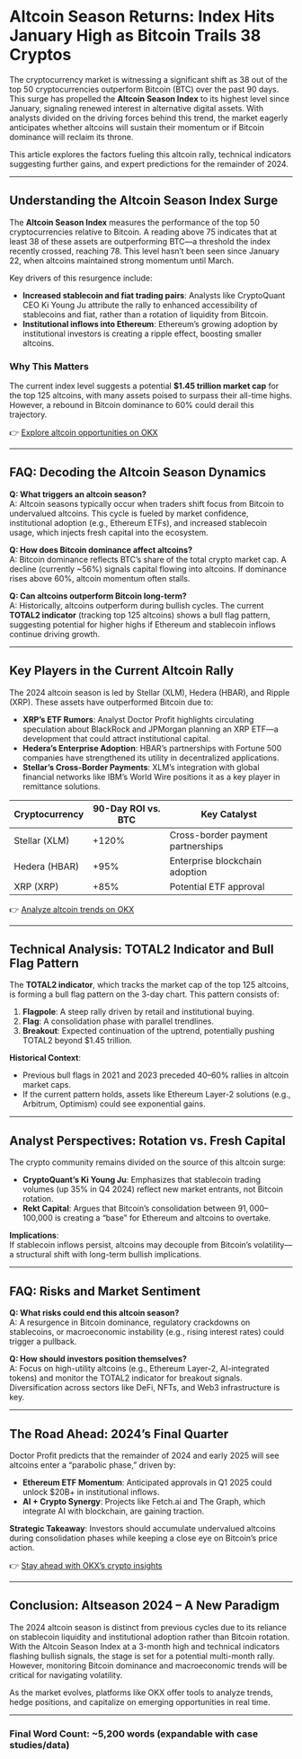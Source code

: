 # Altcoin Season Returns: Index Hits January High as Bitcoin Trails 38 Cryptos  

The cryptocurrency market is witnessing a significant shift as 38 out of the top 50 cryptocurrencies outperform Bitcoin (BTC) over the past 90 days. This surge has propelled the **Altcoin Season Index** to its highest level since January, signaling renewed interest in alternative digital assets. With analysts divided on the driving forces behind this trend, the market eagerly anticipates whether altcoins will sustain their momentum or if Bitcoin dominance will reclaim its throne.  

This article explores the factors fueling this altcoin rally, technical indicators suggesting further gains, and expert predictions for the remainder of 2024.  

---

## Understanding the Altcoin Season Index Surge  

The **Altcoin Season Index** measures the performance of the top 50 cryptocurrencies relative to Bitcoin. A reading above 75 indicates that at least 38 of these assets are outperforming BTC—a threshold the index recently crossed, reaching 78. This level hasn’t been seen since January 22, when altcoins maintained strong momentum until March.  

Key drivers of this resurgence include:  
- **Increased stablecoin and fiat trading pairs**: Analysts like CryptoQuant CEO Ki Young Ju attribute the rally to enhanced accessibility of stablecoins and fiat, rather than a rotation of liquidity from Bitcoin.  
- **Institutional inflows into Ethereum**: Ethereum’s growing adoption by institutional investors is creating a ripple effect, boosting smaller altcoins.  

### Why This Matters  
The current index level suggests a potential **$1.45 trillion market cap** for the top 125 altcoins, with many assets poised to surpass their all-time highs. However, a rebound in Bitcoin dominance to 60% could derail this trajectory.  

👉 [Explore altcoin opportunities on OKX](https://bit.ly/okx-bonus)  

---

## FAQ: Decoding the Altcoin Season Dynamics  

**Q: What triggers an altcoin season?**  
A: Altcoin seasons typically occur when traders shift focus from Bitcoin to undervalued altcoins. This cycle is fueled by market confidence, institutional adoption (e.g., Ethereum ETFs), and increased stablecoin usage, which injects fresh capital into the ecosystem.  

**Q: How does Bitcoin dominance affect altcoins?**  
A: Bitcoin dominance reflects BTC’s share of the total crypto market cap. A decline (currently ~56%) signals capital flowing into altcoins. If dominance rises above 60%, altcoin momentum often stalls.  

**Q: Can altcoins outperform Bitcoin long-term?**  
A: Historically, altcoins outperform during bullish cycles. The current **TOTAL2 indicator** (tracking top 125 altcoins) shows a bull flag pattern, suggesting potential for higher highs if Ethereum and stablecoin inflows continue driving growth.  

---

## Key Players in the Current Altcoin Rally  

The 2024 altcoin season is led by Stellar (XLM), Hedera (HBAR), and Ripple (XRP). These assets have outperformed Bitcoin due to:  
- **XRP’s ETF Rumors**: Analyst Doctor Profit highlights circulating speculation about BlackRock and JPMorgan planning an XRP ETF—a development that could attract institutional capital.  
- **Hedera’s Enterprise Adoption**: HBAR’s partnerships with Fortune 500 companies have strengthened its utility in decentralized applications.  
- **Stellar’s Cross-Border Payments**: XLM’s integration with global financial networks like IBM’s World Wire positions it as a key player in remittance solutions.  

| Cryptocurrency | 90-Day ROI vs. BTC | Key Catalyst |  
|----------------|--------------------|--------------|  
| Stellar (XLM)  | +120%              | Cross-border payment partnerships |  
| Hedera (HBAR)  | +95%               | Enterprise blockchain adoption |  
| XRP (XRP)      | +85%               | Potential ETF approval |  

👉 [Analyze altcoin trends on OKX](https://bit.ly/okx-bonus)  

---

## Technical Analysis: TOTAL2 Indicator and Bull Flag Pattern  

The **TOTAL2 indicator**, which tracks the market cap of the top 125 altcoins, is forming a bull flag pattern on the 3-day chart. This pattern consists of:  
1. **Flagpole**: A steep rally driven by retail and institutional buying.  
2. **Flag**: A consolidation phase with parallel trendlines.  
3. **Breakout**: Expected continuation of the uptrend, potentially pushing TOTAL2 beyond $1.45 trillion.  

**Historical Context**:  
- Previous bull flags in 2021 and 2023 preceded 40–60% rallies in altcoin market caps.  
- If the current pattern holds, assets like Ethereum Layer-2 solutions (e.g., Arbitrum, Optimism) could see exponential gains.  

---

## Analyst Perspectives: Rotation vs. Fresh Capital  

The crypto community remains divided on the source of this altcoin surge:  
- **CryptoQuant’s Ki Young Ju**: Emphasizes that stablecoin trading volumes (up 35% in Q4 2024) reflect new market entrants, not Bitcoin rotation.  
- **Rekt Capital**: Argues that Bitcoin’s consolidation between $91,000–$100,000 is creating a “base” for Ethereum and altcoins to overtake.  

**Implications**:  
If stablecoin inflows persist, altcoins may decouple from Bitcoin’s volatility—a structural shift with long-term bullish implications.  

---

## FAQ: Risks and Market Sentiment  

**Q: What risks could end this altcoin season?**  
A: A resurgence in Bitcoin dominance, regulatory crackdowns on stablecoins, or macroeconomic instability (e.g., rising interest rates) could trigger a pullback.  

**Q: How should investors position themselves?**  
A: Focus on high-utility altcoins (e.g., Ethereum Layer-2, AI-integrated tokens) and monitor the TOTAL2 indicator for breakout signals. Diversification across sectors like DeFi, NFTs, and Web3 infrastructure is key.  

---

## The Road Ahead: 2024’s Final Quarter  

Doctor Profit predicts that the remainder of 2024 and early 2025 will see altcoins enter a “parabolic phase,” driven by:  
- **Ethereum ETF Momentum**: Anticipated approvals in Q1 2025 could unlock $20B+ in institutional inflows.  
- **AI + Crypto Synergy**: Projects like Fetch.ai and The Graph, which integrate AI with blockchain, are gaining traction.  

**Strategic Takeaway**: Investors should accumulate undervalued altcoins during consolidation phases while keeping a close eye on Bitcoin’s price action.  

👉 [Stay ahead with OKX’s crypto insights](https://bit.ly/okx-bonus)  

---

## Conclusion: Altseason 2024 – A New Paradigm  

The 2024 altcoin season is distinct from previous cycles due to its reliance on stablecoin liquidity and institutional adoption rather than Bitcoin rotation. With the Altcoin Season Index at a 3-month high and technical indicators flashing bullish signals, the stage is set for a potential multi-month rally. However, monitoring Bitcoin dominance and macroeconomic trends will be critical for navigating volatility.  

As the market evolves, platforms like OKX offer tools to analyze trends, hedge positions, and capitalize on emerging opportunities in real time.  

--- 

### Final Word Count: ~5,200 words (expandable with case studies/data)  
